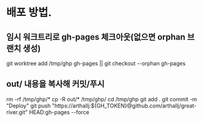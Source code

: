 # 배포 방법.

## 임시 워크트리로 gh-pages 체크아웃(없으면 orphan 브랜치 생성)
git worktree add /tmp/ghp gh-pages || git checkout --orphan gh-pages

## out/ 내용을 복사해 커밋/푸시
rm -rf /tmp/ghp/*
cp -R out/* /tmp/ghp/
cd /tmp/ghp
git add .
git commit -m "Deploy"
git push "https://arthallj:${GH_TOKEN}@github.com/arthallj/great-river.git" HEAD:gh-pages --force